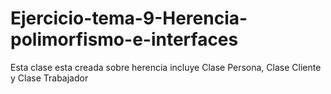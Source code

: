 # Ejercicio-tema-9-Herencia-polimorfismo-e-interfaces
Esta clase esta creada sobre herencia incluye Clase Persona, Clase Cliente y Clase Trabajador

